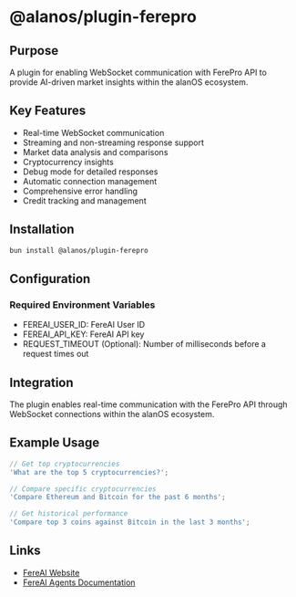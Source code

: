 # @alanos/plugin-ferepro

## Purpose

A plugin for enabling WebSocket communication with FerePro API to provide AI-driven market insights within the alanOS ecosystem.

## Key Features

- Real-time WebSocket communication
- Streaming and non-streaming response support
- Market data analysis and comparisons
- Cryptocurrency insights
- Debug mode for detailed responses
- Automatic connection management
- Comprehensive error handling
- Credit tracking and management

## Installation

```bash
bun install @alanos/plugin-ferepro
```

## Configuration

### Required Environment Variables

- FEREAI_USER_ID: FereAI User ID
- FEREAI_API_KEY: FereAI API key
- REQUEST_TIMEOUT (Optional): Number of milliseconds before a request times out

## Integration

The plugin enables real-time communication with the FerePro API through WebSocket connections within the alanOS ecosystem.

## Example Usage

```typescript
// Get top cryptocurrencies
'What are the top 5 cryptocurrencies?';

// Compare specific cryptocurrencies
'Compare Ethereum and Bitcoin for the past 6 months';

// Get historical performance
'Compare top 3 coins against Bitcoin in the last 3 months';
```

## Links

- [FereAI Website](https://www.fereai.xyz/)
- [FereAI Agents Documentation](https://docs.fereai.xyz/docs/product/ai-versions)
